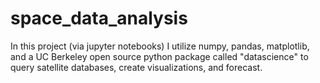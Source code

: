 # space_data_analysis
In this project (via jupyter notebooks) I utilize numpy, pandas, matplotlib, and a UC Berkeley open source python package called "datascience" to query satellite databases, create visualizations, and forecast.
